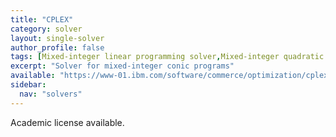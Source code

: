 ```yaml
---
title: "CPLEX"
category: solver
layout: single-solver
author_profile: false
tags: [Mixed-integer linear programming solver,Mixed-integer quadratic programming solver,Mixed-integer second-order cone programming solver, Mixed-integer conic programming solver]
excerpt: "Solver for mixed-integer conic programs"
available: "https://www-01.ibm.com/software/commerce/optimization/cplex-optimizer/"
sidebar:
  nav: "solvers"
---
```


Academic license available.
